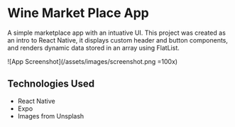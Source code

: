 # Wine Market Place App

A simple marketplace app with an intuative UI. This project was created as an intro to React Native, it displays custom header and button components, and renders dynamic data stored in an array using FlatList.

![App Screenshot](/assets/images/screenshot.png =100x)

## Technologies Used

- React Native
- Expo
- Images from Unsplash
